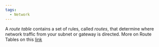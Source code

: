 ```yaml
---
tags:
  - Network
---
```

A _route table_ contains a set of rules, called _routes_, that determine where network traffic from your subnet or gateway is directed.
More on Route Tables on this [link](https://docs.aws.amazon.com/vpc/latest/userguide/VPC_Route_Tables.html)